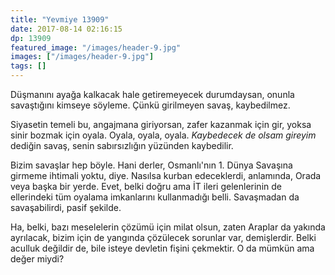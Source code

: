 ```yaml
---
title: "Yevmiye 13909"
date: 2017-08-14 02:16:15
dp: 13909
featured_image: "/images/header-9.jpg"
images: ["/images/header-9.jpg"]
tags: []
---
```


Düşmanını ayağa kalkacak hale getiremeyecek durumdaysan, onunla savaştığını
kimseye söyleme. Çünkü girilmeyen savaş, kaybedilmez.

Siyasetin temeli bu, angajmana giriyorsan, zafer kazanmak için gir, yoksa sinir
bozmak için oyala. Oyala, oyala, oyala. *Kaybedecek de olsam gireyim* dediğin
savaş, senin sabırsızlığın yüzünden kaybedilir.

Bizim savaşlar hep böyle. Hani derler, Osmanlı'nın 1. Dünya Savaşına girmeme
ihtimali yoktu, diye. Nasılsa kurban edeceklerdi, anlamında, Orada veya başka
bir yerde. Evet, belki doğru ama İT ileri gelenlerinin de ellerindeki tüm
oyalama imkanlarını kullanmadığı belli. Savaşmadan da savaşabilirdi, pasif şekilde. 

Ha, belki, bazı meselelerin çözümü için milat olsun, zaten Araplar da yakında
ayrılacak, bizim için de yangında çözülecek sorunlar var, demişlerdir. Belki
aculluk değildir de, bile isteye devletin fişini çekmektir. O da mümkün ama
değer miydi?

